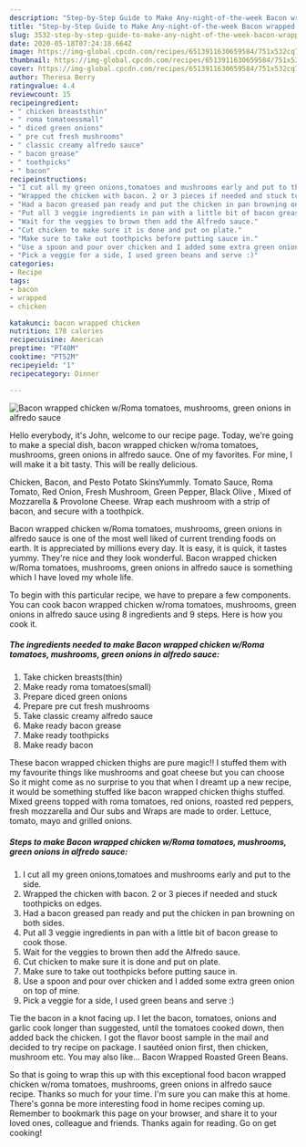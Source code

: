 ```yaml
---
description: "Step-by-Step Guide to Make Any-night-of-the-week Bacon wrapped chicken w/Roma tomatoes, mushrooms, green onions in alfredo sauce"
title: "Step-by-Step Guide to Make Any-night-of-the-week Bacon wrapped chicken w/Roma tomatoes, mushrooms, green onions in alfredo sauce"
slug: 3532-step-by-step-guide-to-make-any-night-of-the-week-bacon-wrapped-chicken-w-roma-tomatoes-mushrooms-green-onions-in-alfredo-sauce
date: 2020-05-18T07:24:18.664Z
image: https://img-global.cpcdn.com/recipes/6513911630659584/751x532cq70/bacon-wrapped-chicken-wroma-tomatoes-mushrooms-green-onions-in-alfredo-sauce-recipe-main-photo.jpg
thumbnail: https://img-global.cpcdn.com/recipes/6513911630659584/751x532cq70/bacon-wrapped-chicken-wroma-tomatoes-mushrooms-green-onions-in-alfredo-sauce-recipe-main-photo.jpg
cover: https://img-global.cpcdn.com/recipes/6513911630659584/751x532cq70/bacon-wrapped-chicken-wroma-tomatoes-mushrooms-green-onions-in-alfredo-sauce-recipe-main-photo.jpg
author: Theresa Berry
ratingvalue: 4.4
reviewcount: 15
recipeingredient:
- " chicken breaststhin"
- " roma tomatoessmall"
- " diced green onions"
- " pre cut fresh mushrooms"
- " classic creamy alfredo sauce"
- " bacon grease"
- " toothpicks"
- " bacon"
recipeinstructions:
- "I cut all my green onions,tomatoes and mushrooms early and put to the side."
- "Wrapped the chicken with bacon. 2 or 3 pieces if needed and stuck toothpicks on edges."
- "Had a bacon greased pan ready and put the chicken in pan browning on both sides."
- "Put all 3 veggie ingredients in pan with a little bit of bacon grease to cook those."
- "Wait for the veggies to brown then add the Alfredo sauce."
- "Cut chicken to make sure it is done and put on plate."
- "Make sure to take out toothpicks before putting sauce in."
- "Use a spoon and pour over chicken and I added some extra green onion on top of mine."
- "Pick a veggie for a side, I used green beans and serve :)"
categories:
- Recipe
tags:
- bacon
- wrapped
- chicken

katakunci: bacon wrapped chicken 
nutrition: 178 calories
recipecuisine: American
preptime: "PT40M"
cooktime: "PT52M"
recipeyield: "1"
recipecategory: Dinner

---
```



![Bacon wrapped chicken w/Roma tomatoes, mushrooms, green onions in alfredo sauce](https://img-global.cpcdn.com/recipes/6513911630659584/751x532cq70/bacon-wrapped-chicken-wroma-tomatoes-mushrooms-green-onions-in-alfredo-sauce-recipe-main-photo.jpg)

Hello everybody, it's John, welcome to our recipe page. Today, we're going to make a special dish, bacon wrapped chicken w/roma tomatoes, mushrooms, green onions in alfredo sauce. One of my favorites. For mine, I will make it a bit tasty. This will be really delicious.

Chicken, Bacon, and Pesto Potato SkinsYummly. Tomato Sauce, Roma Tomato, Red Onion, Fresh Mushroom, Green Pepper, Black Olive , Mixed of Mozzarella &amp; Provolone Cheese. Wrap each mushroom with a strip of bacon, and secure with a toothpick.

Bacon wrapped chicken w/Roma tomatoes, mushrooms, green onions in alfredo sauce is one of the most well liked of current trending foods on earth. It is appreciated by millions every day. It is easy, it is quick, it tastes yummy. They're nice and they look wonderful. Bacon wrapped chicken w/Roma tomatoes, mushrooms, green onions in alfredo sauce is something which I have loved my whole life.


To begin with this particular recipe, we have to prepare a few components. You can cook bacon wrapped chicken w/roma tomatoes, mushrooms, green onions in alfredo sauce using 8 ingredients and 9 steps. Here is how you cook it.

<!--inarticleads1-->

##### The ingredients needed to make Bacon wrapped chicken w/Roma tomatoes, mushrooms, green onions in alfredo sauce:

1. Take  chicken breasts(thin)
1. Make ready  roma tomatoes(small)
1. Prepare  diced green onions
1. Prepare  pre cut fresh mushrooms
1. Take  classic creamy alfredo sauce
1. Make ready  bacon grease
1. Make ready  toothpicks
1. Make ready  bacon


These bacon wrapped chicken thighs are pure magic!! I stuffed them with my favourite things like mushrooms and goat cheese but you can choose So it might come as no surprise to you that when I dreamt up a new recipe, it would be something stuffed like bacon wrapped chicken thighs stuffed. Mixed greens topped with roma tomatoes, red onions, roasted red peppers, fresh mozzarella and Our subs and Wraps are made to order. Lettuce, tomato, mayo and grilled onions. 

<!--inarticleads2-->

##### Steps to make Bacon wrapped chicken w/Roma tomatoes, mushrooms, green onions in alfredo sauce:

1. I cut all my green onions,tomatoes and mushrooms early and put to the side.
1. Wrapped the chicken with bacon. 2 or 3 pieces if needed and stuck toothpicks on edges.
1. Had a bacon greased pan ready and put the chicken in pan browning on both sides.
1. Put all 3 veggie ingredients in pan with a little bit of bacon grease to cook those.
1. Wait for the veggies to brown then add the Alfredo sauce.
1. Cut chicken to make sure it is done and put on plate.
1. Make sure to take out toothpicks before putting sauce in.
1. Use a spoon and pour over chicken and I added some extra green onion on top of mine.
1. Pick a veggie for a side, I used green beans and serve :)


Tie the bacon in a knot facing up. I let the bacon, tomatoes, onions and garlic cook longer than suggested, until the tomatoes cooked down, then added back the chicken. I got the flavor boost sample in the mail and decided to try recipe on package. I sautéed onion first, then chicken, mushroom etc. You may also like… Bacon Wrapped Roasted Green Beans. 

So that is going to wrap this up with this exceptional food bacon wrapped chicken w/roma tomatoes, mushrooms, green onions in alfredo sauce recipe. Thanks so much for your time. I'm sure you can make this at home. There's gonna be more interesting food in home recipes coming up. Remember to bookmark this page on your browser, and share it to your loved ones, colleague and friends. Thanks again for reading. Go on get cooking!
